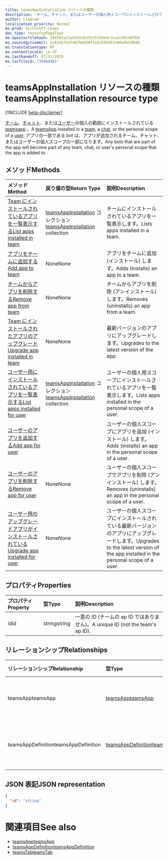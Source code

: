 ```yaml
---
title: teamsAppInstallation リソースの種類
description: 'チーム、チャット、またはユーザーの個人用スコープにインストールされている teamsApp。 '
author: clearab
localization_priority: Normal
ms.prod: microsoft-teams
doc_type: resourcePageType
ms.openlocfilehash: 2dd382e21a92662615535f69edc3ca2c99c0d7b9
ms.sourcegitcommit: 2c62457e57467b8d50f21b255b553106a9a5d8d6
ms.translationtype: MT
ms.contentlocale: ja-JP
ms.lasthandoff: 07/31/2019
ms.locfileid: "35964481"
---
```

# <a name="teamsappinstallation-resource-type"></a><span data-ttu-id="0fffc-103">teamsAppInstallation リソースの種類</span><span class="sxs-lookup"><span data-stu-id="0fffc-103">teamsAppInstallation resource type</span></span>

[!INCLUDE [beta-disclaimer](../../includes/beta-disclaimer.md)]

<span data-ttu-id="0fffc-104">[チーム](team.md)、[チャット](chat.md)、または[ユーザー](user.md)の個人の範囲にインストールされている[teamsapp](teamsapp.md) 。</span><span class="sxs-lookup"><span data-stu-id="0fffc-104">A [teamsApp](teamsapp.md) installed in a [team](team.md), a [chat](chat.md), or the personal scope of a [user](user.md).</span></span> <span data-ttu-id="0fffc-105">アプリの一部である bot は、アプリが追加されるチーム、チャット、またはユーザーの個人スコープの一部になります。</span><span class="sxs-lookup"><span data-stu-id="0fffc-105">Any bots that are part of the app will become part of any team, chat, or user's personal scope that the app is added to.</span></span>

## <a name="methods"></a><span data-ttu-id="0fffc-106">メソッド</span><span class="sxs-lookup"><span data-stu-id="0fffc-106">Methods</span></span>

| <span data-ttu-id="0fffc-107">メソッド</span><span class="sxs-lookup"><span data-stu-id="0fffc-107">Method</span></span>       | <span data-ttu-id="0fffc-108">戻り値の型</span><span class="sxs-lookup"><span data-stu-id="0fffc-108">Return Type</span></span>  |<span data-ttu-id="0fffc-109">説明</span><span class="sxs-lookup"><span data-stu-id="0fffc-109">Description</span></span>|
|:---------------|:--------|:----------|
|[<span data-ttu-id="0fffc-110">Team にインストールされているアプリを一覧表示する</span><span class="sxs-lookup"><span data-stu-id="0fffc-110">List apps installed in team</span></span>](../api/teamsappinstallation-list.md) | <span data-ttu-id="0fffc-111">[teamsAppInstallation](teamsappinstallation.md) コレクション</span><span class="sxs-lookup"><span data-stu-id="0fffc-111">[teamsAppInstallation](teamsappinstallation.md) collection</span></span> | <span data-ttu-id="0fffc-112">チームにインストールされているアプリを一覧表示します。</span><span class="sxs-lookup"><span data-stu-id="0fffc-112">Lists apps installed in a team.</span></span>|
|[<span data-ttu-id="0fffc-113">アプリをチームに追加する</span><span class="sxs-lookup"><span data-stu-id="0fffc-113">Add app to team</span></span>](../api/teamsappinstallation-add.md) |<span data-ttu-id="0fffc-114">None</span><span class="sxs-lookup"><span data-stu-id="0fffc-114">None</span></span> | <span data-ttu-id="0fffc-115">アプリをチームに追加 (インストール) します。</span><span class="sxs-lookup"><span data-stu-id="0fffc-115">Adds (installs) an app to a team.</span></span>|
|[<span data-ttu-id="0fffc-116">チームからアプリを削除する</span><span class="sxs-lookup"><span data-stu-id="0fffc-116">Remove app from team</span></span>](../api/teamsappinstallation-delete.md) | <span data-ttu-id="0fffc-117">None</span><span class="sxs-lookup"><span data-stu-id="0fffc-117">None</span></span> | <span data-ttu-id="0fffc-118">チームからアプリを削除 (アンインストール) します。</span><span class="sxs-lookup"><span data-stu-id="0fffc-118">Removes (uninstalls) an app from a team.</span></span>|
|[<span data-ttu-id="0fffc-119">Team にインストールされたアプリのアップグレード</span><span class="sxs-lookup"><span data-stu-id="0fffc-119">Upgrade app installed in team</span></span>](../api/teamsappinstallation-upgrade.md) | <span data-ttu-id="0fffc-120">None</span><span class="sxs-lookup"><span data-stu-id="0fffc-120">None</span></span> | <span data-ttu-id="0fffc-121">最新バージョンのアプリにアップグレードします。</span><span class="sxs-lookup"><span data-stu-id="0fffc-121">Upgrades to the latest version of the app.</span></span>|
|[<span data-ttu-id="0fffc-122">ユーザー用にインストールされているアプリを一覧表示する</span><span class="sxs-lookup"><span data-stu-id="0fffc-122">List apps installed for user</span></span>](../api/user-list-teamsappinstallation.md) | <span data-ttu-id="0fffc-123">[teamsAppInstallation](teamsappinstallation.md) コレクション</span><span class="sxs-lookup"><span data-stu-id="0fffc-123">[teamsAppInstallation](teamsappinstallation.md) collection</span></span> | <span data-ttu-id="0fffc-124">ユーザーの個人用スコープにインストールされているアプリを一覧表示します。</span><span class="sxs-lookup"><span data-stu-id="0fffc-124">Lists apps installed in the personal scope of a user.</span></span>|
|[<span data-ttu-id="0fffc-125">ユーザーのアプリを追加する</span><span class="sxs-lookup"><span data-stu-id="0fffc-125">Add app for user</span></span>](../api/user-add-teamsappinstallation.md) | | <span data-ttu-id="0fffc-126">ユーザーの個人スコープにアプリを追加 (インストール) します。</span><span class="sxs-lookup"><span data-stu-id="0fffc-126">Adds (installs) an app in the personal scope of a user.</span></span>|
|[<span data-ttu-id="0fffc-127">ユーザーのアプリを削除する</span><span class="sxs-lookup"><span data-stu-id="0fffc-127">Remove app for user</span></span>](../api/user-delete-teamsappinstallation.md) | <span data-ttu-id="0fffc-128">None</span><span class="sxs-lookup"><span data-stu-id="0fffc-128">None</span></span> | <span data-ttu-id="0fffc-129">ユーザーの個人スコープでアプリを削除 (アンインストール) します。</span><span class="sxs-lookup"><span data-stu-id="0fffc-129">Removes (uninstalls) an app in the personal scope of a user.</span></span>|
|[<span data-ttu-id="0fffc-130">ユーザー用のアップグレードアプリがインストールされている</span><span class="sxs-lookup"><span data-stu-id="0fffc-130">Upgrade app installed for user</span></span>](../api/user-upgrade-teamsappinstallation.md) | <span data-ttu-id="0fffc-131">None</span><span class="sxs-lookup"><span data-stu-id="0fffc-131">None</span></span> | <span data-ttu-id="0fffc-132">ユーザーの個人スコープにインストールされている最新バージョンのアプリにアップグレードします。</span><span class="sxs-lookup"><span data-stu-id="0fffc-132">Upgrades to the latest version of the app installed in the personal scope of a user.</span></span>|

## <a name="properties"></a><span data-ttu-id="0fffc-133">プロパティ</span><span class="sxs-lookup"><span data-stu-id="0fffc-133">Properties</span></span>

| <span data-ttu-id="0fffc-134">プロパティ</span><span class="sxs-lookup"><span data-stu-id="0fffc-134">Property</span></span>            | <span data-ttu-id="0fffc-135">型</span><span class="sxs-lookup"><span data-stu-id="0fffc-135">Type</span></span>     | <span data-ttu-id="0fffc-136">説明</span><span class="sxs-lookup"><span data-stu-id="0fffc-136">Description</span></span> |
|:------------------- |:-------- |:----------- |
| <span data-ttu-id="0fffc-137">id</span><span class="sxs-lookup"><span data-stu-id="0fffc-137">id</span></span>                  | <span data-ttu-id="0fffc-138">string</span><span class="sxs-lookup"><span data-stu-id="0fffc-138">string</span></span>   | <span data-ttu-id="0fffc-139">一意の ID (チームの ap ID ではありません)。</span><span class="sxs-lookup"><span data-stu-id="0fffc-139">A unique ID (not the team's ap ID).</span></span> |

## <a name="relationships"></a><span data-ttu-id="0fffc-140">リレーションシップ</span><span class="sxs-lookup"><span data-stu-id="0fffc-140">Relationships</span></span>

| <span data-ttu-id="0fffc-141">リレーションシップ</span><span class="sxs-lookup"><span data-stu-id="0fffc-141">Relationship</span></span>   | <span data-ttu-id="0fffc-142">型</span><span class="sxs-lookup"><span data-stu-id="0fffc-142">Type</span></span>    | <span data-ttu-id="0fffc-143">説明</span><span class="sxs-lookup"><span data-stu-id="0fffc-143">Description</span></span> |
|:---------------|:--------|:----------|
|<span data-ttu-id="0fffc-144">teamsApp</span><span class="sxs-lookup"><span data-stu-id="0fffc-144">teamsApp</span></span>|[<span data-ttu-id="0fffc-145">teamsApp</span><span class="sxs-lookup"><span data-stu-id="0fffc-145">teamsApp</span></span>](teamsapp.md)| <span data-ttu-id="0fffc-146">インストールされているアプリ。</span><span class="sxs-lookup"><span data-stu-id="0fffc-146">The app that is installed.</span></span> |
|<span data-ttu-id="0fffc-147">teamsAppDefinition</span><span class="sxs-lookup"><span data-stu-id="0fffc-147">teamsAppDefinition</span></span>|[<span data-ttu-id="0fffc-148">teamsAppDefinition</span><span class="sxs-lookup"><span data-stu-id="0fffc-148">teamsAppDefinition</span></span>](teamsappdefinition.md)| <span data-ttu-id="0fffc-149">このバージョンのアプリの詳細。</span><span class="sxs-lookup"><span data-stu-id="0fffc-149">The details of this version of the app.</span></span> |

## <a name="json-representation"></a><span data-ttu-id="0fffc-150">JSON 表記</span><span class="sxs-lookup"><span data-stu-id="0fffc-150">JSON representation</span></span>

<!-- {
  "blockType": "resource",
  "@odata.type": "microsoft.graph.teamsAppInstallation",
  "baseType": "microsoft.graph.entity"
}-->

```json
{
  "id": "string"
}
```

# <a name="see-also"></a><span data-ttu-id="0fffc-151">関連項目</span><span class="sxs-lookup"><span data-stu-id="0fffc-151">See also</span></span>

- [<span data-ttu-id="0fffc-152">teamsApp</span><span class="sxs-lookup"><span data-stu-id="0fffc-152">teamsApp</span></span>](teamsapp.md)
- [<span data-ttu-id="0fffc-153">teamsAppDefinition</span><span class="sxs-lookup"><span data-stu-id="0fffc-153">teamsAppDefinition</span></span>](teamsappdefinition.md)
- [<span data-ttu-id="0fffc-154">teamsTab</span><span class="sxs-lookup"><span data-stu-id="0fffc-154">teamsTab</span></span>](../resources/teamstab.md)

<!-- uuid: 8fcb5dbc-d5aa-4681-8e31-b001d5168d79
2015-10-25 14:57:30 UTC -->
<!--
{
  "type": "#page.annotation",
  "description": "teamsApp resource",
  "keywords": "",
  "section": "documentation",
  "tocPath": "",
  "suppressions": []
}
-->
